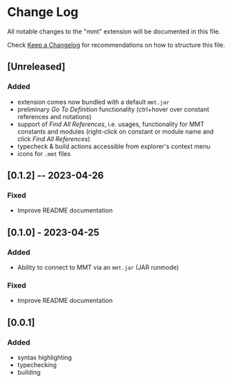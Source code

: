 # Change Log

All notable changes to the "mmt" extension will be documented in this file.

Check [Keep a Changelog](http://keepachangelog.com/) for recommendations on how to structure this file.

## [Unreleased]

### Added

- extension comes now bundled with a default `mmt.jar`
- preliminary *Go To Definition* functionality (ctrl+hover over constant references and notations)
- support of *Find All References*, i.e. usages,  functionality for MMT constants and modules (right-click on constant or module name and click *Find All References*)
- typecheck & build actions accessible from explorer's context menu
- icons for `.mmt` files

## [0.1.2] -- 2023-04-26

### Fixed

- Improve README documentation

## [0.1.0] - 2023-04-25

### Added

- Ability to connect to MMT via an `mmt.jar` (JAR runmode)

### Fixed

- Improve README documentation

## [0.0.1]

### Added

- syntax highlighting
- typechecking
- building
